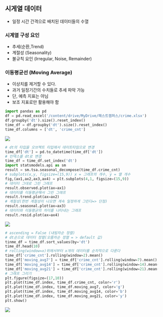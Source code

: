 ## 시게열 데이터
  - 일정 시간 간격으로 배치된 데이터들의 수열
### 시계열 구성 요인
 - 추세(순환,Trend)
 - 계절성 (Seasonality)
 - 불규칙 요인 (Irregular, Noise, Remainder)
### 이동평균선 (Moving Average)
 - 이상치를 제거할 수 있다.
 - 과거 일정기간의 수치들로 추세 파악 가능
 - 단, 예측 지표는 아님
 - 보조 지표로만 활용해야 함
 
>
```python
import pandas as pd
df = pd.read_excel('/content/drive/MyDrive/패스트캠퍼스/crime.xlsx') 
df.groupby('dt').size().reset_index()
time_df = df.groupby('dt').size().reset_index()
time_df.columns = ['dt', 'crime_cnt']
```

![](https://velog.velcdn.com/images/dhtkddbs01/post/d6626dbd-4f66-41b0-b004-296267a99924/image.PNG)

>
```python
# dt의 타입을 오브젝트 타입에서 데이트타임으로 변경
time_df['dt'] = pd.to_datetime(time_df['dt'])
# 인덱스를 dt로 변경
time_df = time_df.set_index('dt')
import statsmodels.api as sm
result = sm.tsa.seasonal_decompose(time_df.crime_cnt)
# subplots(x,y, figsize=(15,9)) x = 그래프의 개수, y = 열 개수
fig,(ax1,ax2,ax3,ax4) = plt.subplots(4,1, figsize=(15,9))
# 데이터 그대로 그린 그래프
result.observed.plot(ax=ax1)
# 데이터를 이동평균해서 그린 그래프
result.trend.plot(ax=ax2)
# 계절성(한번 계절성이 나오면 계속 일정하게 그린다=> 단점)
result.seasonal.plot(ax=ax3)
# 데이터와 이동평균의 차이를 나타내는 그래프
result.resid.plot(ax=ax4)
```

![](https://velog.velcdn.com/images/dhtkddbs01/post/7ecafedd-42d3-4a02-95ef-87495e7f6566/image.png)

>
```python
# ascending = False (내림차순 정렬)
# dt순으로 데이터 정렬(오름차순 정렬 = > default 값)
tinme_df = time_df.sort_values(by='dt')
time_df.head(10)
# rolling(window=x)위에서부터 x개의 데이터를 순차적으로 다룬다
time_df['crime_cnt'].rolling(window=2).mean() 
time_df['moving_avg7'] = time_df['crime_cnt'].rolling(window=7).mean()
time_df['moving_avg14'] = time_df['crime_cnt'].rolling(window=14).mean()
time_df['moving_avg21'] = time_df['crime_cnt'].rolling(window=21).mean()
# 그래프 그리기
plt.figure(figsize=(17,10))
plt.plot(time_df.index, time_df.crime_cnt, color='r')
plt.plot(time_df.index, time_df.moving_avg7, color='g')
plt.plot(time_df.index, time_df.moving_avg14, color='b')
plt.plot(time_df.index, time_df.moving_avg21, color='y')
plt.show()
```

![](https://velog.velcdn.com/images/dhtkddbs01/post/1973157e-2f6c-4d2f-9da6-f6725e00771c/image.png)

